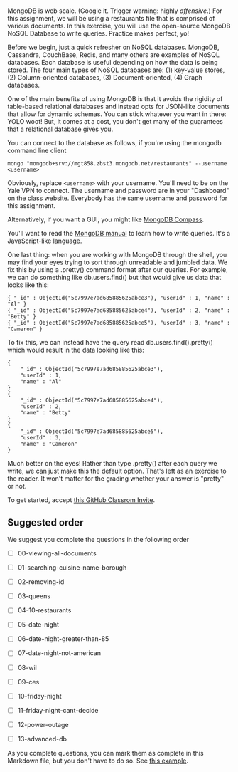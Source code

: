 # 


MongoDB is web scale. (Google it. Trigger warning: highly _offensive_.) For this
assignment, we will be using a restaurants file that is comprised of various
documents. In this exercise, you will use the open-source MongoDB NoSQL
Database to write queries. Practice makes perfect, yo!

Before we begin, just a quick refresher on NoSQL databases. MongoDB, Cassandra,
CouchBase, Redis, and many others are examples of NoSQL databases. Each
database is useful depending on how the data is being stored. The four main
types of NoSQL databases are: (1) key-value stores, (2) Column-oriented
databases, (3) Document-oriented, (4) Graph databases.

One of the main benefits of using MongoDB is that it avoids the rigidity of
table-based relational databases and instead opts for JSON-like documents
that allow for dynamic schemas. You can stick whatever you want in there:
YOLO woot! But, it comes at a cost, you don't get many of the guarantees
that a relational database gives you.

You can connect to the database as follows, if you're using the mongodb
command line client

```
mongo "mongodb+srv://mgt858.zbst3.mongodb.net/restaurants" --username <username>
```

Obviously, replace `<username>` with your username.
You'll need to be on the Yale VPN to connect. The username and password are
in your "Dashboard" on the class website. Everybody has the same username and
password for this assignment.

Alternatively, if you want a GUI, you might like [MongoDB Compass](https://www.mongodb.com/products/compass).

You'll want to read the [MongoDB manual](https://docs.mongodb.com/manual/tutorial/query-documents/) to
learn how to write queries. It's a JavaScript-like language.

One last thing: when you are working with MongoDB through the shell, you may
find your eyes trying to sort through unreadable and jumbled data. We fix this
by using a .pretty() command format after our queries. For example, we can do
something like db.users.find() but that would give us data that looks like this:

  ```
  { "_id" : ObjectId("5c7997e7ad685885625abce3"), "userId" : 1, "name" : "Al" }
  { "_id" : ObjectId("5c7997e7ad685885625abce4"), "userId" : 2, "name" : "Betty" }
  { "_id" : ObjectId("5c7997e7ad685885625abce5"), "userId" : 3, "name" : "Cameron" }

  ```

  To fix this, we can instead have the query read db.users.find().pretty() which
  would result in the data looking like this:

  ```
  {
      "_id" : ObjectId("5c7997e7ad685885625abce3"),
      "userId" : 1,
      "name" : "Al"
  }
  {
      "_id" : ObjectId("5c7997e7ad685885625abce4"),
      "userId" : 2,
      "name" : "Betty"
  }
  {
      "_id" : ObjectId("5c7997e7ad685885625abce5"),
      "userId" : 3,
      "name" : "Cameron"
  }

  ```
  Much better on the eyes! Rather than type .pretty() after each query we write,
  we can just make this the default option. That's left as an exercise to the
  reader. It won't matter for the grading whether your answer is "pretty" or not.

  To get started, accept [this GitHub Classrom Invite](https://classroom.github.com/a/m-ArdGUH).



## Suggested order

We suggest you complete the questions in the following order

- [ ] 00-viewing-all-documents
- [ ] 01-searching-cuisine-name-borough
- [ ] 02-removing-id
- [ ] 03-queens
- [ ] 04-10-restaurants
- [ ] 05-date-night
- [ ] 06-date-night-greater-than-85
- [ ] 07-date-night-not-american
- [ ] 08-wil
- [ ] 09-ces
- [ ] 10-friday-night
- [ ] 11-friday-night-cant-decide
- [ ] 12-power-outage
- [ ] 13-advanced-db


As you complete questions, you can mark them as complete
in this Markdown file,  but you don't have to do so.
See [this example](https://github.blog/2014-04-28-task-lists-in-all-markdown-documents/).

